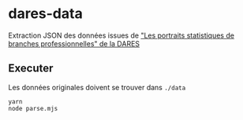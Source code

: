 # dares-data

Extraction JSON des données issues de ["Les portraits statistiques de branches professionnelles" de la DARES](https://dares.travail-emploi.gouv.fr/donnees/les-portraits-statistiques-de-branches-professionnelles)

## Executer

Les données originales doivent se trouver dans `./data`

```
yarn
node parse.mjs
```
